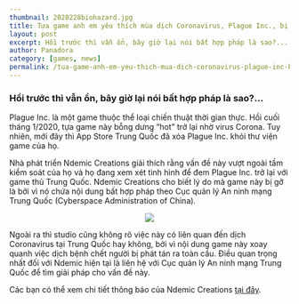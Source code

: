 ```yaml
---
thumbnail: 2020228biohazard.jpg
title: Tựa game anh em yêu thích mùa dịch Coronavirus, Plague Inc., bị Trung Quốc tố là bất hợp pháp
layout: post
excerpt: Hồi trước thì vẫn ổn, bây giờ lại nói bất hợp pháp là sao?...
author: Panadora
category: [games, news]
permalink: /tua-game-anh-em-yeu-thich-mua-dich-coronavirus-plague-inc-bi-trung-quoc-to-la-bat-hop-phap.html
---
```


### Hồi trước thì vẫn ổn, bây giờ lại nói bất hợp pháp là sao?...

Plague Inc. là một game thuộc thể loại chiến thuật thời gian thực. Hồi cuối tháng 1/2020, tựa game này bỗng dưng “hot” trở lại nhờ virus Corona. Tuy nhiên, mới đây thì App Store Trung Quốc đã xóa Plague Inc. khỏi thư viện game của họ.

Nhà phát triển Ndemic Creations giải thích rằng vấn đề này vượt ngoài tầm kiểm soát của họ và họ đang xem xét tình hình để đem Plague Inc. trở lại với game thủ Trung Quốc. Ndemic Creations cho biết lý do mà game này bị gỡ là bởi vì nó chứa nội dung bất hợp pháp theo Cục quản lý An ninh mạng Trung Quốc (Cyberspace Administration of China).

<center><img class="img-thumbnail image-post" src="https://news.gearvn.com/wp-content/uploads/2020/02/5867854678-938x1024.jpg"></center>

Ngoài ra thì studio cũng không rõ việc này có liên quan đến dịch Coronavirus tại Trung Quốc hay không, bởi vì nội dung game này xoay quanh việc dịch bệnh chết người bị phát tán ra toàn cầu. Điều quan trọng nhất đối với Ndemic hiện tại là liên hệ với Cục quản lý An ninh mạng Trung Quốc để tìm giải pháp cho vấn đề này.

Các bạn có thể xem chi tiết thông báo của Ndemic Creations <a href="https://www.ndemiccreations.com/en/news/173-statement-on-the-removal-of-plague-inc-from-the-china-app-store">tại đây</a>.
<br>
<br>
